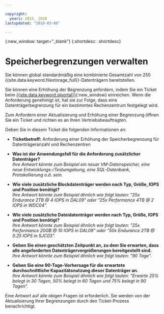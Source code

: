 ```yaml
---

copyright:
  years: 2014, 2018
lastupdated: "2018-03-06"

---
```

{:new_window: target="_blank"}
{:shortdesc: .shortdesc}

# Speicherbegrenzungen verwalten

Sie können global standardmäßig eine kombinierte Gesamtzahl von 250 {{site.data.keyword.filestorage_full}}-Datenträgern bereitstellen. 

Sie können eine Erhöhung der Begrenzung anfordern, indem Sie ein Ticket beim [{{site.data.keyword.slportal}}](https://control.softlayer.com/){:new_window} einreichen. Wenn die Anforderung genehmigt ist, hat sie zur Folge, dass eine Datenträgerbegrenzung für ein bestimmtes Rechenzentrum festgelegt wird.  

Zum Anfordern einer Aktualisierung und Erhöhung einer Begrenzung öffnen Sie ein Ticket und richten es an Ihren Vertriebsbeauftragten.

Geben Sie in diesem Ticket die folgenden Informationen an:

- **Ticketbetreff:** Anforderung einer Erhöhung der Speicherbegrenzung für Datenträgeranzahl und Rechenzentren

- **Was ist der Anwendungsfall für die Anforderung zusätzlicher Datenträger?** <br />
*Ihre Antwort könnte zum Beispiel ein neuer VM-Datenspeicher, eine neue Entwicklungs-/Testumgebung, eine SQL-Datenbank, Protokollierung o.ä. sein.*

- **Wie viele zusätzliche Blockdatenträger werden nach Typ, Größe, IOPS und Position benötigt?** <br />
*Ihre Antwort könnte zum Beispiel ähnlich wie folgt lauten: "25x Endurance 2TB @ 4 IOPS in DAL09" oder "25x Performance 4TB @ 2 IOPS in WDC04".*

- **Wie viele zusätzliche Dateidatenträger werden nach Typ, Größe, IOPS und Position benötigt?** <br />
*Ihre Antwort könnte zum Beispiel ähnlich wie folgt lauten: "25x Performance 20GB @ 10 IOPS in DAL09" oder "50x Endurance 2TB @ 0.25 IOPS in SJC03".*
 
- **Geben Sie einen geschätzten Zeitpunkt an, zu dem Sie erwarten, dass alle angeforderten Datenträgervergrößerungen bereitgestellt sind.** <br />
 *Ihre Antwort könnte zum Beispiel ähnlich wie folgt lauten: "90 Tage".*

- **Geben Sie eine 90-Tage-Vorhersage für die erwartete durchschnittliche Kapazitätsnutzung dieser Datenträger an.** <br />
*Ihre Antwort könnte zum Beispiel ähnlich wie folgt lauten: "Erwarte 25% belegt in 30 Tagen, 50% belegt in 60 Tagen und 75% belegt in 90 Tagen".*

Eine Antwort auf alle obigen Fragen ist erforderlich. Sie werden von der Aktualisierung Ihrer Begrenzungen durch den Ticket-Prozess benachrichtigt. 
